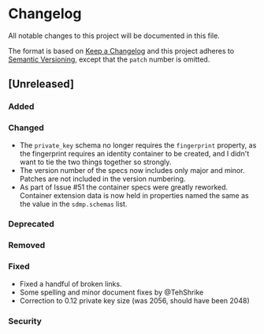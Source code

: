 # Changelog
All notable changes to this project will be documented in this file.

The format is based on [Keep a Changelog](http://keepachangelog.com/en/1.0.0/)
and this project adheres to [Semantic Versioning](http://semver.org/spec/v2.0.0.html),
except that the `patch` number is omitted.

<!--

These are the categories you should try to conform your
changelog entries to:

### Added
### Changed
### Deprecated
### Removed
### Fixed
### Security

-->

## [Unreleased]
### Added
### Changed
- The `private_key` schema no longer requires the `fingerprint` property, as the
	fingerprint requires an identity container to be created, and I didn't want
	to tie the two things together so strongly.
- The version number of the specs now includes only major and minor. Patches are
	not included in the version numbering.
- As part of Issue #51 the container specs were greatly reworked. Container
	extension data is now held in properties named the same as the value
	in the `sdmp.schemas` list.

### Deprecated
### Removed
### Fixed
- Fixed a handful of broken links.
- Some spelling and minor document fixes by @TehShrike
- Correction to 0.12 private key size (was 2056, should have been 2048)

### Security
